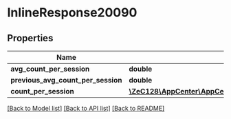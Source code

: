 # InlineResponse20090

## Properties
Name | Type | Description | Notes
------------ | ------------- | ------------- | -------------
**avg_count_per_session** | **double** |  | [optional] 
**previous_avg_count_per_session** | **double** |  | [optional] 
**count_per_session** | [**\ZeC128\AppCenter\AppCenterApi\InlineResponse20090CountPerSession[]**](InlineResponse20090CountPerSession.md) |  | [optional] 

[[Back to Model list]](../README.md#documentation-for-models) [[Back to API list]](../README.md#documentation-for-api-endpoints) [[Back to README]](../README.md)


